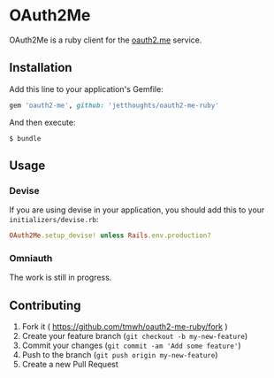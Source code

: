 # OAuth2Me

OAuth2Me is a ruby client for the [oauth2.me](http://oauth2.me/) service.

## Installation

Add this line to your application's Gemfile:

```ruby
gem 'oauth2-me', github: 'jetthoughts/oauth2-me-ruby'
```

And then execute:

```
$ bundle
```

## Usage

### Devise
 
If you are using devise in your application, you should add this to your `initializers/devise.rb`:

```ruby
OAuth2Me.setup_devise! unless Rails.env.production?
```

### Omniauth

The work is still in progress.

## Contributing

1. Fork it ( https://github.com/tmwh/oauth2-me-ruby/fork )
2. Create your feature branch (`git checkout -b my-new-feature`)
3. Commit your changes (`git commit -am 'Add some feature'`)
4. Push to the branch (`git push origin my-new-feature`)
5. Create a new Pull Request
